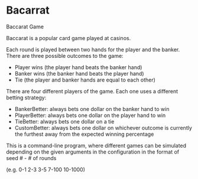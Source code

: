 # Bacarrat
Baccarat Game 

Baccarat is a popular card game played at casinos. 

Each round is played between two hands for the player and the banker. 
There are three possible outcomes to the game: 
- Player wins (the player hand beats the banker hand)
- Banker wins (the banker hand beats the player hand)
- Tie (the player and banker hands are equal to each other)

There are four different players of the game. Each one uses a different betting strategy:
- BankerBetter: always bets one dollar on the banker hand to win
- PlayerBetter: always bets one dollar on the player hand to win
- TieBetter: always bets one dollar on a tie 
- CustomBetter: always bets one dollar on whichever outcome is currently the furthest away from
  the expected winning percentage
  
This is a command-line program, where different games can be simulated depending on the 
given arguments in the configuration in the format of seed # - # of rounds

(e.g. 0-1
      2-3
      3-5
      7-100
      10-1000)
